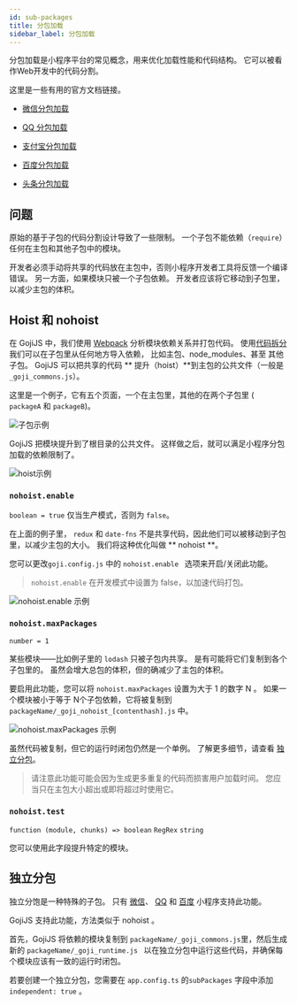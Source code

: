 ```yaml
---
id: sub-packages
title: 分包加载
sidebar_label: 分包加载
---
```


分包加载是小程序平台的常见概念，用来优化加载性能和代码结构。 它可以被看作Web开发中的代码分割。

这里是一些有用的官方文档链接。

- [微信分包加载](https://developers.weixin.qq.com/miniprogram/dev/framework/subpackages/basic.html)

- [QQ 分包加载](https://q.qq.com/wiki/develop/miniprogram/frame/basic_ability/basic_pack.html)

- [支付宝分包加载](https://opendocs.alipay.com/mini/framework/subpackages)

- [百度分包加载](https://smartprogram.baidu.com/docs/develop/framework/subpackages/)

- [头条分包加载](https://microapp.bytedance.com/docs/zh-CN/mini-app/develop/framework/subpackages/introduction)

## 问题

原始的基于子包的代码分割设计导致了一些限制。 一个子包不能依赖（`require`）任何在主包和其他子包中的模块。

开发者必须手动将共享的代码放在主包中，否则小程序开发者工具将反馈一个编译 错误。 另一方面，如果模块只被一个子包依赖。 开发者应该将它移动到子包里，以减少主包的体积。

## Hoist 和 nohoist

在 GojiJS 中，我们使用 [Webpack](https://webpack.js.org/) 分析模块依赖关系并打包代码。 使用[代码拆分](https://webpack.js.org/guides/code-splitting/)我们可以在子包里从任何地方导入依赖， 比如主包、node_modules、甚至 其他子包。 GojiJS 可以把共享的代码 ** 提升（hoist）**到主包的公共文件（一般是 `_goji_commons.js`）。

这里是一个例子，它有五个页面，一个在主包里，其他的在两个子包里 ( `packageA` 和 `packageB`)。

![子包示例](https://user-images.githubusercontent.com/1812118/138204963-4829b600-ac1a-4273-89ab-cf36d5cd03da.png)

GojiJS 把模块提升到了根目录的公共文件。 这样做之后，就可以满足小程序分包加载的依赖限制了。

![hoist示例](https://user-images.githubusercontent.com/1812118/138205488-dddaf015-f752-4720-90ec-b216d6f7dc27.png)

### `nohoist.enable`

`boolean = true` 仅当生产模式，否则为 `false`。

在上面的例子里， `redux` 和 `date-fns` 不是共享代码，因此他们可以被移动到子包里，以减少主包的大小。 我们将这种优化叫做 ** nohoist **。

您可以更改`goji.config.js` 中的 `nohoist.enable ` 选项来开启/关闭此功能。

> `nohoist.enable` 在开发模式中设置为 false，以加速代码打包。

![nohoist.enable 示例](https://user-images.githubusercontent.com/1812118/138205001-0ea82de4-81b1-494c-9e30-f48d462611be.png)

### `nohoist.maxPackages`

`number = 1`

某些模块——比如例子里的 `lodash` 只被子包内共享。 是有可能将它们复制到各个子包里的。 虽然会增大总包的体积，但的确减少了主包的体积。

要启用此功能，您可以将 `nohoist.maxPackages` 设置为大于 1 的数字 N 。 如果一个模块被小于等于 N个子包依赖，它将被复制到 `packageName/_goji_nohoist_[contenthash].js` 中。

![nohoist.maxPackages 示例](https://user-images.githubusercontent.com/1812118/138208851-2c0c7fe3-6e55-4744-b4af-b74fca59228a.png)

虽然代码被复制，但它的运行时闭包仍然是一个单例。 了解更多细节，请查看 [独立分包](#independent-packages)。

> 请注意此功能可能会因为生成更多重复的代码而损害用户加载时间。 您应当只在主包大小超出或即将超过时使用它。

### `nohoist.test`

`function (module, chunks) => boolean` `RegRex` `string`

您可以使用此字段提升特定的模块。

## 独立分包

独立分饱是一种特殊的子包。 只有 [微信](https://developers.weixin.qq.com/miniprogram/dev/framework/subpackages/independent.html)、 [QQ](https://q.qq.com/wiki/develop/miniprogram/frame/basic_ability/basic_pack.html#%E7%8B%AC%E7%AB%8B%E5%88%86%E5%8C%85) 和 [百度](https://smartprogram.baidu.com/docs/develop/framework/subpackages_independent/) 小程序支持此功能。

GojiJS 支持此功能，方法类似于 nohoist 。

首先，GojiJS 将依赖的模块复制到 `packageName/_goji_commons.js`里，然后生成新的 `packageName/_goji_runtime.js ` 以在独立分包中运行这些代码，并确保每个模块应该有一致的运行时闭包。

若要创建一个独立分包，您需要在 `app.config.ts` 的`subPackages` 字段中添加 ` independent: true` 。
